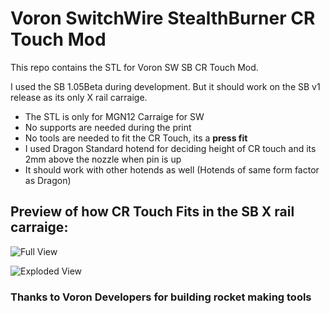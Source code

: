 # Voron SwitchWire StealthBurner CR Touch Mod

This repo contains the STL for Voron SW SB CR Touch Mod.

I used the SB 1.05Beta during development. But it should work on the SB v1 release as its only X rail carraige. 

- The STL is only for MGN12 Carraige for SW
- No supports are needed during the print
- No tools are needed to fit the CR Touch, its a **press fit**
- I used Dragon Standard hotend for deciding height of CR touch and its 2mm above the nozzle when pin is up
- It should work with other hotends as well (Hotends of same form factor as Dragon)

## Preview of how CR Touch Fits in the SB X rail carraige:

![Full View](/images/SB_CR_FullView.png)

![Exploded View](/images/SB_CR_Exploded.png)

### Thanks to Voron Developers for building rocket making tools
